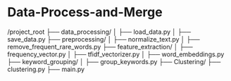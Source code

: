 # Data-Process-and-Merge

/project_root
 ├── data_processing/
 │   ├── load_data.py
 │   ├── save_data.py
 ├── preprocessing/
 │   ├── normalize_text.py
 │   ├── remove_frequent_rare_words.py
 ├── feature_extraction/
 │   ├── frequency_vector.py
 │   ├── tfidf_vectorizer.py
 │   ├── word_embeddings.py
 ├── keyword_grouping/
 │   ├── group_keywords.py
 ├── Clustering/
     ├── clustering.py
 ├── main.py
